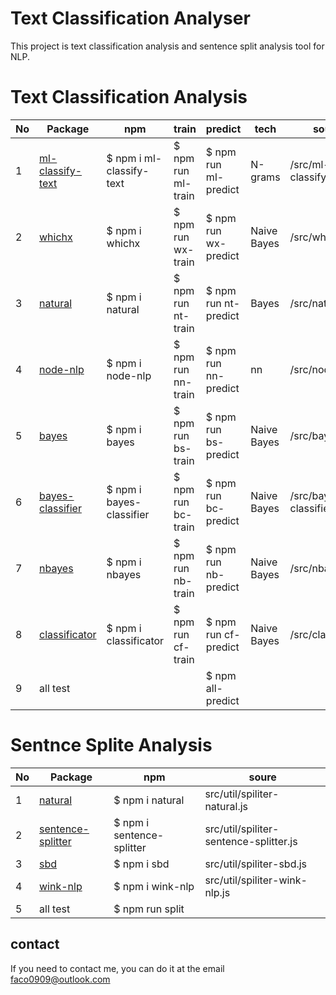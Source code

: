 # Text Classification Analyser

This project is text classification analysis and sentence split analysis tool for NLP.

# Text Classification Analysis

| No | Package | npm | train | predict | tech | source |
| ------ | ------ | ------ | ------ | ------ | ------ | ------ |
| 1 | [ml-classify-text](https://www.npmjs.com/package/ml-classify-text) | $ npm i ml-classify-text | $ npm run ml-train | $ npm run ml-predict | N-grams | /src/ml-classify-text |
| 2 | [whichx](https://www.npmjs.com/package/whichx) | $ npm i whichx | $ npm run wx-train | $ npm run wx-predict | Naive Bayes | /src/whichx |
| 3 | [natural](https://www.npmjs.com/package/natural) | $ npm i natural | $ npm run nt-train | $ npm run nt-predict | Bayes | /src/natural |
| 4 | [node-nlp](https://www.npmjs.com/package/node-nlp) | $ npm i node-nlp | $ npm run nn-train | $ npm run nn-predict | nn | /src/node-nlp |
| 5 | [bayes](https://www.npmjs.com/package/bayes) | $ npm i bayes | $ npm run bs-train | $ npm run bs-predict | Naive Bayes | /src/bayes |
| 6 | [bayes-classifier](https://www.npmjs.com/package/bayes-classifier) | $ npm i bayes-classifier | $ npm run bc-train | $ npm run bc-predict | Naive Bayes | /src/bayes-classifier |
| 7 | [nbayes](https://www.npmjs.com/package/nbayes) | $ npm i nbayes | $ npm run nb-train | $ npm run nb-predict |  Naive Bayes | /src/nbayes |
| 8 | [classificator](https://www.npmjs.com/package/classificator/v/0.1.3) | $ npm i classificator | $ npm run cf-train | $ npm run cf-predict | Naive Bayes | /src/classificator |
| 9 | all test |  |  | $ npm all-predict |  |

# Sentnce Splite Analysis

| No | Package | npm | soure |
| ------ | ------ | ------ | ------ |
| 1 | [natural](https://www.npmjs.com/package/natural)| $ npm i natural | src/util/spiliter-natural.js |
| 2 | [sentence-splitter](https://www.npmjs.com/package/sentence-splitter)| $ npm i sentence-splitter | src/util/spiliter-sentence-splitter.js |
| 3 | [sbd](https://www.npmjs.com/package/sbd)| $ npm i sbd | src/util/spiliter-sbd.js |
| 4 | [wink-nlp](https://www.npmjs.com/package/wink-nlp)| $ npm i wink-nlp | src/util/spiliter-wink-nlp.js |
| 5 | all test | $ npm run split |  |

## contact

  If you need to contact me, you can do it at the email faco0909@outlook.com